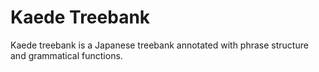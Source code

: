 # Kaede Treebank

Kaede treebank is a Japanese treebank annotated with
phrase structure and grammatical functions.


